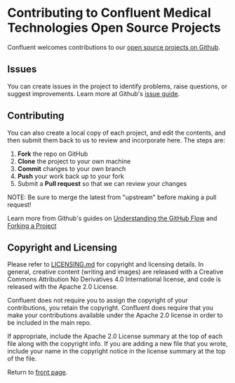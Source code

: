 Contributing to Confluent Medical Technologies Open Source Projects
===================================================================

Confluent welcomes contributions to our [open source projects on Github](https://github.com/confluentmedical).

Issues
------

You can create issues in the project to identify problems, raise questions, or suggest improvements. Learn more at Github's [issue guide](https://guides.github.com/features/issues/).

Contributing
------------

You can also create a local copy of each project, and edit the contents, and then submit them back to us to review and incorporate here. The steps are:

 1. **Fork** the repo on GitHub
 2. **Clone** the project to your own machine
 3. **Commit** changes to your own branch
 4. **Push** your work back up to your fork
 5. Submit a **Pull request** so that we can review your changes

NOTE: Be sure to merge the latest from "upstream" before making a pull request!

Learn more from Github's guides on [Understanding the GitHub Flow](https://guides.github.com/introduction/flow/) and [Forking a Project](https://guides.github.com/activities/forking/)

Copyright and Licensing
-----------------------

Please refer to [LICENSING.md](cc-by-nd-4.0-alv2.md) for copyright and licensing details. In general, creative content (writing and images) are released with a Creative Commons Attribution No Derivatives 4.0 International license, and code is released with the Apache 2.0 License.

Confluent does not require you to assign the copyright of your contributions, you retain the copyright. Confluent does require that you make your contributions available under the Apache 2.0 license in order to be included in the main repo.

If appropriate, include the Apache 2.0 License summary at the top of each file along with the copyright info. If you are adding a new file that you wrote, include your name in the copyright notice in the license summary at the top of the file.

Return to [front page](/nitinol-design-concepts/).

